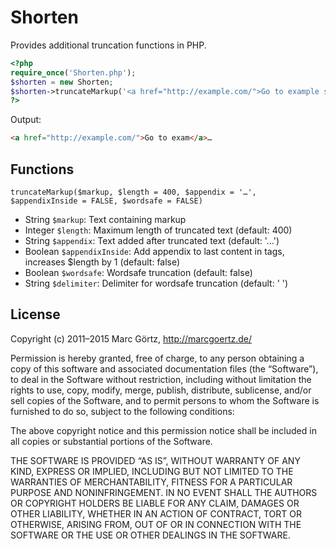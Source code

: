 # Shorten

Provides additional truncation functions in PHP.

```php
<?php
require_once('Shorten.php');
$shorten = new Shorten;
$shorten->truncateMarkup('<a href="http://example.com/">Go to example site</a>', 10);
?>
```

Output:

```html
<a href="http://example.com/">Go to exam</a>…
```

## Functions

	truncateMarkup($markup, $length = 400, $appendix = '…', $appendixInside = FALSE, $wordsafe = FALSE)

 * String `$markup`: Text containing markup
 * Integer `$length`: Maximum length of truncated text (default: 400)
 * String `$appendix`: Text added after truncated text (default: '…')
 * Boolean `$appendixInside`: Add appendix to last content in tags, increases $length by 1 (default: false)
 * Boolean `$wordsafe`: Wordsafe truncation (default: false)
 * String `$delimiter`: Delimiter for wordsafe truncation (default: ' ')

## License

Copyright (c) 2011–2015 Marc Görtz, http://marcgoertz.de/

Permission is hereby granted, free of charge, to any person obtaining a copy of this software and associated documentation files (the “Software”), to deal in the Software without restriction, including without limitation the rights to use, copy, modify, merge, publish, distribute, sublicense, and/or sell copies of the Software, and to permit persons to whom the Software is furnished to do so, subject to the following conditions:

The above copyright notice and this permission notice shall be included in all copies or substantial portions of the Software.

THE SOFTWARE IS PROVIDED “AS IS”, WITHOUT WARRANTY OF ANY KIND, EXPRESS OR IMPLIED, INCLUDING BUT NOT LIMITED TO THE WARRANTIES OF MERCHANTABILITY, FITNESS FOR A PARTICULAR PURPOSE AND NONINFRINGEMENT. IN NO EVENT SHALL THE AUTHORS OR COPYRIGHT HOLDERS BE LIABLE FOR ANY CLAIM, DAMAGES OR OTHER LIABILITY, WHETHER IN AN ACTION OF CONTRACT, TORT OR OTHERWISE, ARISING FROM, OUT OF OR IN CONNECTION WITH THE SOFTWARE OR THE USE OR OTHER DEALINGS IN THE SOFTWARE.
